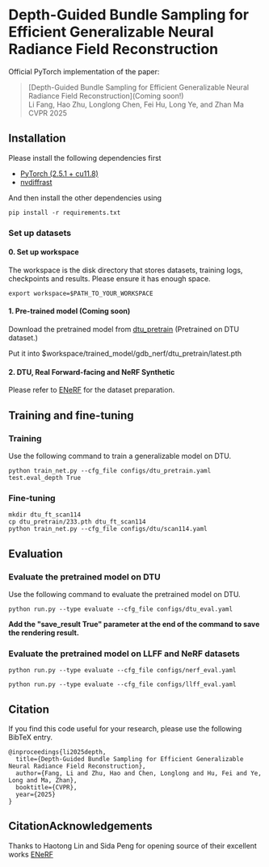 # Depth-Guided Bundle Sampling for Efficient Generalizable Neural Radiance Field Reconstruction

Official PyTorch implementation of the paper:

> [Depth-Guided Bundle Sampling for Efficient Generalizable Neural Radiance Field Reconstruction](Coming soon!) \
> Li Fang, Hao Zhu, Longlong Chen, Fei Hu, Long Ye, and Zhan Ma \
> CVPR 2025

## Installation
Please install the following dependencies first
- [PyTorch (2.5.1 + cu11.8)](https://pytorch.org/get-started/previous-versions/)
- [nvdiffrast](https://nvlabs.github.io/nvdiffrast/)

And then install the other dependencies using
```
pip install -r requirements.txt
```

### Set up datasets

#### 0. Set up workspace
The workspace is the disk directory that stores datasets, training logs, checkpoints and results. Please ensure it has enough space. 
```
export workspace=$PATH_TO_YOUR_WORKSPACE
```
   
#### 1. Pre-trained model (Coming soon)

Download the pretrained model from [dtu_pretrain]() (Pretrained on DTU dataset.)

Put it into $workspace/trained_model/gdb_nerf/dtu_pretrain/latest.pth

#### 2. DTU, Real Forward-facing and NeRF Synthetic
Please refer to [ENeRF](https://github.com/zju3dv/enerf) for the dataset preparation.

## Training and fine-tuning

### Training
Use the following command to train a generalizable model on DTU.
```
python train_net.py --cfg_file configs/dtu_pretrain.yaml test.eval_depth True
```

### Fine-tuning

```
mkdir dtu_ft_scan114
cp dtu_pretrain/233.pth dtu_ft_scan114
python train_net.py --cfg_file configs/dtu/scan114.yaml
```

## Evaluation

### Evaluate the pretrained model on DTU

Use the following command to evaluate the pretrained model on DTU.
```
python run.py --type evaluate --cfg_file configs/dtu_eval.yaml
```

**Add the "save_result True" parameter at the end of the command to save the rendering result.**

### Evaluate the pretrained model on LLFF and NeRF datasets

```
python run.py --type evaluate --cfg_file configs/nerf_eval.yaml
```

```
python run.py --type evaluate --cfg_file configs/llff_eval.yaml
```

## Citation

If you find this code useful for your research, please use the following BibTeX entry.

```
@inproceedings{li2025depth,
  title={Depth-Guided Bundle Sampling for Efficient Generalizable Neural Radiance Field Reconstruction},
  author={Fang, Li and Zhu, Hao and Chen, Longlong and Hu, Fei and Ye, Long and Ma, Zhan},
  booktitle={CVPR},
  year={2025}
}
```

## CitationAcknowledgements
Thanks to Haotong Lin and Sida Peng for opening source of their excellent works [ENeRF](https://github.com/zju3dv/enerf/)
